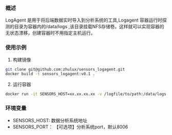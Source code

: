 ### 概述
LogAgent 是用于将后端数据实时导入到分析系统的工具,Logagent 容器运行时探测的目录为容器内的/data/logs ,该目录挂载NFS存储卷。这样就可以实现容器的无状态漂移，创建容器时不用指定主机运行。

### 使用示例
1. 构建镜像
```bash
git clone git@github.com:zhulux/sensors_logagent.git
docker build -t sensors_logagent:v0.1 .
```

2. 运行容器
```bash
docker run -it SENSORS_HOST=xx.xx.xx.xx -v /logfile/to/path:/data/logs sensors_logagent:v0.1
```

### 环境变量

- SENSORS_HOST:   数据分析系统地址
- SENSORS_PORT：  【可选项】分析系统port，默认8006
